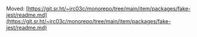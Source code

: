Moved: [https://git.sr.ht/~jrc03c/monorepo/tree/main/item/packages/fake-jest/readme.md](https://git.sr.ht/~jrc03c/monorepo/tree/main/item/packages/fake-jest/readme.md)